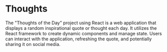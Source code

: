 # Thoughts
 The "Thoughts of the Day" project using React is a web application that displays a random inspirational quote or thought each day. It utilizes the React framework to create dynamic components and manage state. Users can interact with the application, refreshing the quote, and potentially sharing it on social media.
